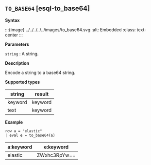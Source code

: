 ## `TO_BASE64` [esql-to_base64]

**Syntax**

:::{image} ../../../../../images/to_base64.svg
:alt: Embedded
:class: text-center
:::

**Parameters**

`string`
:   A string.

**Description**

Encode a string to a base64 string.

**Supported types**

| string | result |
| --- | --- |
| keyword | keyword |
| text | keyword |

**Example**

```esql
row a = "elastic"
| eval e = to_base64(a)
```

| a:keyword | e:keyword |
| --- | --- |
| elastic | ZWxhc3RpYw== |


